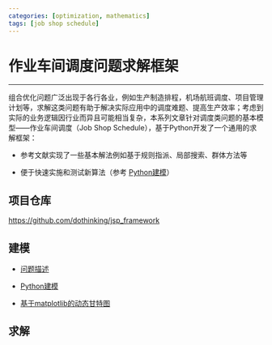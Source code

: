 ```yaml
---
categories: [optimization, mathematics]
tags: [job shop schedule]
---
```


# 作业车间调度问题求解框架

---

组合优化问题广泛出现于各行各业，例如生产制造排程，机场航班调度、项目管理计划等，求解这类问题有助于解决实际应用中的调度难题、提高生产效率；考虑到实际的业务逻辑因行业而异且可能相当复杂，本系列文章针对调度类问题的基本模型——作业车间调度（Job Shop Schedule），基于Python开发了一个通用的求解框架：

- 参考文献实现了一些基本解法例如基于规则指派、局部搜索、群体方法等

- 便于快速实施和测试新算法（参考 [Python建模](2021-08-14-作业车间调度问题求解框架：Python建模.md)）


## 项目仓库

https://github.com/dothinking/jsp_framework

## 建模

- [问题描述](2021-08-08-作业车间调度问题求解框架：问题描述.md)

- [Python建模](2021-08-14-作业车间调度问题求解框架：Python建模.md)

- [基于matplotlib的动态甘特图](2021-08-15-基于matplotlib的动态甘特图.md)


## 求解
